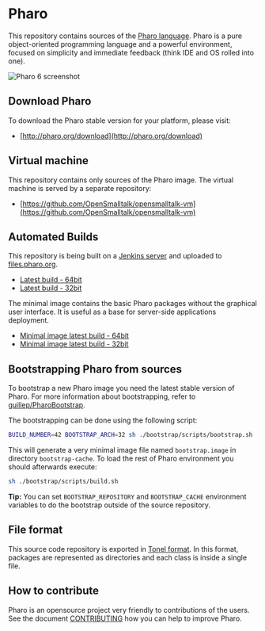# Pharo

This repository contains sources of the [Pharo language](http://pharo.org/). Pharo is a pure object-oriented programming language and a powerful environment, focused on simplicity and immediate feedback (think IDE and OS rolled into one).

![Pharo 6 screenshot](https://pbs.twimg.com/media/DBpdIGrXkAA8SJ1.jpg)

## Download Pharo

To download the Pharo stable version for your platform, please visit:

- [http://pharo.org/download](http://pharo.org/download)

## Virtual machine

This repository contains only sources of the Pharo image. The virtual machine is served by a separate repository:

- [https://github.com/OpenSmalltalk/opensmalltalk-vm](https://github.com/OpenSmalltalk/opensmalltalk-vm)

## Automated Builds

This repository is being built on a [Jenkins server](https://ci.inria.fr/pharo-ci-jenkins2) and uploaded to [files.pharo.org](https://files.pharo.org).

- [Latest build - 64bit](http://files.pharo.org/image/70/latest-64.zip)
- [Latest build - 32bit](http://files.pharo.org/image/70/latest.zip) 

The minimal image contains the basic Pharo packages without the graphical user interface. It is useful as a base for server-side applications deployment.

- [Minimal image latest build - 64bit](http://files.pharo.org/image/70/latest-minimal-64.zip)
- [Minimal image latest build - 32bit](http://files.pharo.org/image/70/latest-minimal-32.zip) 


## Bootstrapping Pharo from sources

To bootstrap a new Pharo image you need the latest stable version of Pharo. For more information about bootstrapping, refer to [guillep/PharoBootstrap](https://github.com/guillep/PharoBootstrap).

The bootstrapping can be done using the following script:

```bash
BUILD_NUMBER=42 BOOTSTRAP_ARCH=32 sh ./bootstrap/scripts/bootstrap.sh
```

This will generate a very minimal image file named `bootstrap.image` in directory `bootstrap-cache`. To load the rest of Pharo environment you should afterwards execute:

```bash
sh ./bootstrap/scripts/build.sh
```

__Tip:__ You can set `BOOTSTRAP_REPOSITORY` and `BOOTSTRAP_CACHE` environment variables to do the bootstrap outside of the source repository.


## File format

This source code repository is exported in [Tonel format](https://github.com/pharo-vcs/tonel). In this format, packages are represented as directories and each class is inside a single file.

## How to contribute

Pharo is an opensource project very friendly to contributions of the users. See the document [CONTRIBUTING](CONTRIBUTING.md) how you can help to improve Pharo.